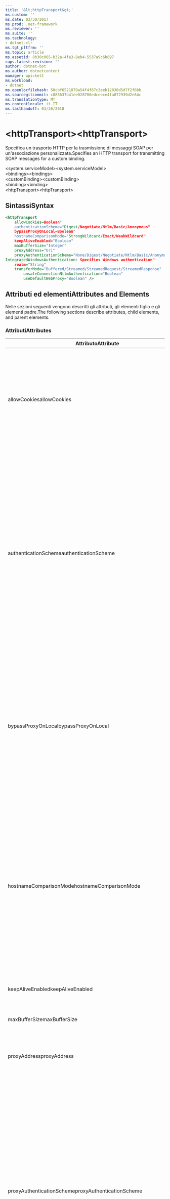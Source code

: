 ```yaml
---
title: '&lt;httpTransport&gt;'
ms.custom: ''
ms.date: 03/30/2017
ms.prod: .net-framework
ms.reviewer: ''
ms.suite: ''
ms.technology:
- dotnet-clr
ms.tgt_pltfrm: ''
ms.topic: article
ms.assetid: 8b30c065-b32a-4fa3-8eb4-5537a9c6b897
caps.latest.revision: ''
author: dotnet-bot
ms.author: dotnetcontent
manager: wpickett
ms.workload:
- dotnet
ms.openlocfilehash: 50cbf6521870a54f4f87c3eeb12030d5d7f2f6bb
ms.sourcegitcommit: c883637b41ee028786edceece4fa872939d2e64c
ms.translationtype: MT
ms.contentlocale: it-IT
ms.lasthandoff: 03/26/2018
---
```

# <a name="lthttptransportgt"></a><span data-ttu-id="2a1e9-102">&lt;httpTransport&gt;</span><span class="sxs-lookup"><span data-stu-id="2a1e9-102">&lt;httpTransport&gt;</span></span>
<span data-ttu-id="2a1e9-103">Specifica un trasporto HTTP per la trasmissione di messaggi SOAP per un'associazione personalizzata.</span><span class="sxs-lookup"><span data-stu-id="2a1e9-103">Specifies an HTTP transport for transmitting SOAP messages for a custom binding.</span></span>  
  
 <span data-ttu-id="2a1e9-104">\<system.serviceModel></span><span class="sxs-lookup"><span data-stu-id="2a1e9-104">\<system.serviceModel></span></span>  
<span data-ttu-id="2a1e9-105">\<bindings></span><span class="sxs-lookup"><span data-stu-id="2a1e9-105">\<bindings></span></span>  
<span data-ttu-id="2a1e9-106">\<customBinding></span><span class="sxs-lookup"><span data-stu-id="2a1e9-106">\<customBinding></span></span>  
<span data-ttu-id="2a1e9-107">\<binding></span><span class="sxs-lookup"><span data-stu-id="2a1e9-107">\<binding></span></span>  
<span data-ttu-id="2a1e9-108">\<httpTransport></span><span class="sxs-lookup"><span data-stu-id="2a1e9-108">\<httpTransport></span></span>  
  
## <a name="syntax"></a><span data-ttu-id="2a1e9-109">Sintassi</span><span class="sxs-lookup"><span data-stu-id="2a1e9-109">Syntax</span></span>  
  
```xml  
<httpTransport  
    allowCookies=Boolean"  
    authenticationScheme="Digest/Negotiate/Ntlm/Basic/Anonymous"  
    bypassProxyOnLocal=Boolean"  
    hostnameComparisonMode="StrongWildcard/Exact/WeakWildcard"  
    keepAliveEnabled="Boolean"  
    maxBufferSize="Integer"  
    proxyAddress="Uri"  
    proxyAuthenticationScheme="None/Digest/Negotiate/Ntlm/Basic/Anonymous"  
IntegratedWindowsAuthentication: Specifies Windows authentication"  
    realm="String"  
    transferMode="Buffered/Streamed/StreamedRequest/StreamedResponse"  
        unsafeConnectionNtlmAuthentication="Boolean"  
        useDefaultWebProxy="Boolean" />  
```  
  
## <a name="attributes-and-elements"></a><span data-ttu-id="2a1e9-110">Attributi ed elementi</span><span class="sxs-lookup"><span data-stu-id="2a1e9-110">Attributes and Elements</span></span>  
 <span data-ttu-id="2a1e9-111">Nelle sezioni seguenti vengono descritti gli attributi, gli elementi figlio e gli elementi padre.</span><span class="sxs-lookup"><span data-stu-id="2a1e9-111">The following sections describe attributes, child elements, and parent elements.</span></span>  
  
### <a name="attributes"></a><span data-ttu-id="2a1e9-112">Attributi</span><span class="sxs-lookup"><span data-stu-id="2a1e9-112">Attributes</span></span>  
  
|<span data-ttu-id="2a1e9-113">Attributo</span><span class="sxs-lookup"><span data-stu-id="2a1e9-113">Attribute</span></span>|<span data-ttu-id="2a1e9-114">Descrizione</span><span class="sxs-lookup"><span data-stu-id="2a1e9-114">Description</span></span>|  
|---------------|-----------------|  
|<span data-ttu-id="2a1e9-115">allowCookies</span><span class="sxs-lookup"><span data-stu-id="2a1e9-115">allowCookies</span></span>|<span data-ttu-id="2a1e9-116">Valore booleano che specifica se il client accetta cookie e li propaga alle richieste future.</span><span class="sxs-lookup"><span data-stu-id="2a1e9-116">A Boolean value that specifies whether the client accepts cookies and propagates them on future requests.</span></span> <span data-ttu-id="2a1e9-117">Il valore predefinito è `false`.</span><span class="sxs-lookup"><span data-stu-id="2a1e9-117">The default is `false`.</span></span><br /><br /> <span data-ttu-id="2a1e9-118">È possibile usare questo attributo quando si interagisce con servizi Web ASMX che usano cookie.</span><span class="sxs-lookup"><span data-stu-id="2a1e9-118">You can use this attribute when you interact with ASMX Web services that use cookies.</span></span> <span data-ttu-id="2a1e9-119">In questo modo i cookie restituiti dal server vengono copiati automaticamente in tutte le richieste client future per quel servizio.</span><span class="sxs-lookup"><span data-stu-id="2a1e9-119">In this way, you can be sure that the cookies returned from the server are automatically copied to all future client requests for that service.</span></span>|  
|<span data-ttu-id="2a1e9-120">authenticationScheme</span><span class="sxs-lookup"><span data-stu-id="2a1e9-120">authenticationScheme</span></span>|<span data-ttu-id="2a1e9-121">Specifica il protocollo usato per autenticare le richieste del client elaborate da un listener HTTP.</span><span class="sxs-lookup"><span data-stu-id="2a1e9-121">Specifies the protocol used to authenticate client requests being processed by an HTTP listener.</span></span> <span data-ttu-id="2a1e9-122">Di seguito vengono elencati i valori validi:</span><span class="sxs-lookup"><span data-stu-id="2a1e9-122">Valid values include the following:</span></span><br /><br /> <span data-ttu-id="2a1e9-123">-Digest: Specifica l'autenticazione del digest.</span><span class="sxs-lookup"><span data-stu-id="2a1e9-123">-   Digest: Specifies digest authentication.</span></span><br /><span data-ttu-id="2a1e9-124">-Negotiate: Negozia con il client per determinare lo schema di autenticazione.</span><span class="sxs-lookup"><span data-stu-id="2a1e9-124">-   Negotiate: Negotiates with the client to determine the authentication scheme.</span></span> <span data-ttu-id="2a1e9-125">Viene usato se il client e il server supportano entrambi Kerberos; in caso contrario, viene usato NTLM.</span><span class="sxs-lookup"><span data-stu-id="2a1e9-125">If both client and server support Kerberos, it is used; otherwise, NTLM is used.</span></span><br /><span data-ttu-id="2a1e9-126">-Ntlm: Specifica l'autenticazione NTLM.</span><span class="sxs-lookup"><span data-stu-id="2a1e9-126">-   Ntlm: Specifies NTLM authentication.</span></span><br /><span data-ttu-id="2a1e9-127">-Basic: Specifica l'autenticazione di base.</span><span class="sxs-lookup"><span data-stu-id="2a1e9-127">-   Basic: Specifies basic authentication.</span></span><br /><span data-ttu-id="2a1e9-128">-Anonymous: Specifica l'autenticazione anonima.</span><span class="sxs-lookup"><span data-stu-id="2a1e9-128">-   Anonymous: Specifies anonymous authentication.</span></span><br /><br /> <span data-ttu-id="2a1e9-129">Il valore predefinito è Anonymous.</span><span class="sxs-lookup"><span data-stu-id="2a1e9-129">The default is Anonymous.</span></span> <span data-ttu-id="2a1e9-130">L'attributo è di tipo <xref:System.Net.AuthenticationSchemes>.</span><span class="sxs-lookup"><span data-stu-id="2a1e9-130">This attribute is of type <xref:System.Net.AuthenticationSchemes>.</span></span> <span data-ttu-id="2a1e9-131">Questo attributo può essere impostato solo una volta.</span><span class="sxs-lookup"><span data-stu-id="2a1e9-131">This attribute can only be set once.</span></span>|  
|<span data-ttu-id="2a1e9-132">bypassProxyOnLocal</span><span class="sxs-lookup"><span data-stu-id="2a1e9-132">bypassProxyOnLocal</span></span>|<span data-ttu-id="2a1e9-133">Valore booleano che indica se ignorare il server proxy per indirizzi locali.</span><span class="sxs-lookup"><span data-stu-id="2a1e9-133">A Boolean value that indicates whether to bypass the proxy server for local addresses.</span></span> <span data-ttu-id="2a1e9-134">Il valore predefinito è `false`.</span><span class="sxs-lookup"><span data-stu-id="2a1e9-134">The default is `false`.</span></span><br /><br /> <span data-ttu-id="2a1e9-135">Un indirizzo locale corrisponde a un indirizzo che si trova nella rete LAN o nell'Intranet locale.</span><span class="sxs-lookup"><span data-stu-id="2a1e9-135">A local address is one that is on the local LAN or intranet.</span></span><br /><br /> [!INCLUDE[indigo1](../../../../../includes/indigo1-md.md)]<span data-ttu-id="2a1e9-136"> ignora sempre il proxy se l'indirizzo del servizio inizia con http://localhost.</span><span class="sxs-lookup"><span data-stu-id="2a1e9-136"> always ignores the proxy if the service address begins with http://localhost.</span></span><br /><br /> <span data-ttu-id="2a1e9-137">È necessario usare il nome host invece di localhost se si desidera che i client passino da un proxy quando comunicano con servizi nello stesso computer.</span><span class="sxs-lookup"><span data-stu-id="2a1e9-137">You should use the host name rather than localhost if you want clients to go through a proxy when talking to services on the same machine.</span></span>|  
|<span data-ttu-id="2a1e9-138">hostnameComparisonMode</span><span class="sxs-lookup"><span data-stu-id="2a1e9-138">hostnameComparisonMode</span></span>|<span data-ttu-id="2a1e9-139">Specifica la modalità di confronto del nome host HTTP usata per analizzare gli URI.</span><span class="sxs-lookup"><span data-stu-id="2a1e9-139">Specifies the HTTP hostname comparison mode used to parse URIs.</span></span> <span data-ttu-id="2a1e9-140">I valori validi sono:</span><span class="sxs-lookup"><span data-stu-id="2a1e9-140">Valid values are,</span></span><br /><br /> <span data-ttu-id="2a1e9-141">-StrongWildcard: ("+") corrisponde tutti i possibili nomi host nel contesto dello schema specificato, porta e relativo URI.</span><span class="sxs-lookup"><span data-stu-id="2a1e9-141">-   StrongWildcard: ("+") matches all possible hostnames in the context of the specified scheme, port and relative URI.</span></span><br /><span data-ttu-id="2a1e9-142">-Esatte: nessun carattere jolly</span><span class="sxs-lookup"><span data-stu-id="2a1e9-142">-   Exact: no wildcards</span></span><br /><span data-ttu-id="2a1e9-143">-WeakWildcard: ("\*") corrisponde a qualsiasi nome host possibile nel contesto dello schema specificato, porta e relativo UIR che non sono stati associati in modo esplicito o tramite il meccanismo sicuro dei caratteri jolly.</span><span class="sxs-lookup"><span data-stu-id="2a1e9-143">-   WeakWildcard: ("\*") matches all possible hostname in the context of the specified scheme, port and relative UIR that have not been matched explicitly or through the strong wildcard mechanism.</span></span><br /><br /> <span data-ttu-id="2a1e9-144">L'impostazione predefinita è StrongWildcard.</span><span class="sxs-lookup"><span data-stu-id="2a1e9-144">The default is StrongWildcard.</span></span> <span data-ttu-id="2a1e9-145">L'attributo è di tipo `System.ServiceModel.HostnameComparisonMode`.</span><span class="sxs-lookup"><span data-stu-id="2a1e9-145">This attribute is of type `System.ServiceModel.HostnameComparisonMode`.</span></span>|  
|<span data-ttu-id="2a1e9-146">keepAliveEnabled</span><span class="sxs-lookup"><span data-stu-id="2a1e9-146">keepAliveEnabled</span></span>|<span data-ttu-id="2a1e9-147">Valore booleano che specifica se eseguire una connessione permanente alla risorsa Internet.</span><span class="sxs-lookup"><span data-stu-id="2a1e9-147">A Boolean value that specifies whether to make a persistent connection to the internet resource.</span></span>|  
|<span data-ttu-id="2a1e9-148">maxBufferSize</span><span class="sxs-lookup"><span data-stu-id="2a1e9-148">maxBufferSize</span></span>|<span data-ttu-id="2a1e9-149">Numero intero positivo che specifica la dimensione massima del buffer.</span><span class="sxs-lookup"><span data-stu-id="2a1e9-149">A positive integer that specifies the maximum size of the buffer.</span></span> <span data-ttu-id="2a1e9-150">L'impostazione predefinita è 524288.</span><span class="sxs-lookup"><span data-stu-id="2a1e9-150">The default is 524288</span></span>|  
|<span data-ttu-id="2a1e9-151">proxyAddress</span><span class="sxs-lookup"><span data-stu-id="2a1e9-151">proxyAddress</span></span>|<span data-ttu-id="2a1e9-152">URI che specifica l'indirizzo del proxy HTTP.</span><span class="sxs-lookup"><span data-stu-id="2a1e9-152">A URI that specifies the address of the HTTP proxy.</span></span> <span data-ttu-id="2a1e9-153">Se `useSystemWebProxy` è `true`, questa impostazione deve essere `null`.</span><span class="sxs-lookup"><span data-stu-id="2a1e9-153">If `useSystemWebProxy` is `true`, this setting must be `null`.</span></span> <span data-ttu-id="2a1e9-154">Il valore predefinito è `null`.</span><span class="sxs-lookup"><span data-stu-id="2a1e9-154">The default is `null`.</span></span>|  
|<span data-ttu-id="2a1e9-155">proxyAuthenticationScheme</span><span class="sxs-lookup"><span data-stu-id="2a1e9-155">proxyAuthenticationScheme</span></span>|<span data-ttu-id="2a1e9-156">Specifica il protocollo usato per l'autenticazione delle richieste client elaborate da un proxy HTTP.</span><span class="sxs-lookup"><span data-stu-id="2a1e9-156">Specifies the protocol used for authenticating client requests being processed by an HTTP proxy.</span></span> <span data-ttu-id="2a1e9-157">Di seguito vengono elencati i valori validi:</span><span class="sxs-lookup"><span data-stu-id="2a1e9-157">Valid values include the following:</span></span><br /><br /> <span data-ttu-id="2a1e9-158">-None: Nessuna autenticazione viene eseguita.</span><span class="sxs-lookup"><span data-stu-id="2a1e9-158">-   None: No authentication is performed.</span></span><br /><span data-ttu-id="2a1e9-159">-Digest: Specifica l'autenticazione del digest.</span><span class="sxs-lookup"><span data-stu-id="2a1e9-159">-   Digest: Specifies digest authentication.</span></span><br /><span data-ttu-id="2a1e9-160">-Negotiate: Negozia con il client per determinare lo schema di autenticazione.</span><span class="sxs-lookup"><span data-stu-id="2a1e9-160">-   Negotiate: Negotiates with the client to determine the authentication scheme.</span></span> <span data-ttu-id="2a1e9-161">Viene usato se il client e il server supportano entrambi Kerberos; in caso contrario, viene usato NTLM.</span><span class="sxs-lookup"><span data-stu-id="2a1e9-161">If both client and server support Kerberos, it is used; otherwise, NTLM is used.</span></span><br /><span data-ttu-id="2a1e9-162">-Ntlm: Specifica l'autenticazione NTLM.</span><span class="sxs-lookup"><span data-stu-id="2a1e9-162">-   Ntlm: Specifies NTLM authentication.</span></span><br /><span data-ttu-id="2a1e9-163">-Basic: Specifica l'autenticazione di base.</span><span class="sxs-lookup"><span data-stu-id="2a1e9-163">-   Basic: Specifies basic authentication.</span></span><br /><span data-ttu-id="2a1e9-164">-Anonymous: Specifica l'autenticazione anonima.</span><span class="sxs-lookup"><span data-stu-id="2a1e9-164">-   Anonymous: Specifies anonymous authentication.</span></span><br /><span data-ttu-id="2a1e9-165">-IntegratedWindowsAuthentication: Specifica l'autenticazione di Windows.</span><span class="sxs-lookup"><span data-stu-id="2a1e9-165">-   IntegratedWindowsAuthentication: Specifies Windows authentication.</span></span><br /><br /> <span data-ttu-id="2a1e9-166">Il valore predefinito è Anonymous.</span><span class="sxs-lookup"><span data-stu-id="2a1e9-166">The default is Anonymous.</span></span> <span data-ttu-id="2a1e9-167">L'attributo è di tipo <xref:System.Net.AuthenticationSchemes>.</span><span class="sxs-lookup"><span data-stu-id="2a1e9-167">This attribute is of type <xref:System.Net.AuthenticationSchemes>.</span></span>|  
|<span data-ttu-id="2a1e9-168">realm</span><span class="sxs-lookup"><span data-stu-id="2a1e9-168">realm</span></span>|<span data-ttu-id="2a1e9-169">Stringa che specifica l'area di autenticazione da usare sul proxy/server.</span><span class="sxs-lookup"><span data-stu-id="2a1e9-169">A string that specifies the realm to use on the proxy/server.</span></span> <span data-ttu-id="2a1e9-170">Il valore predefinito è una stringa vuota.</span><span class="sxs-lookup"><span data-stu-id="2a1e9-170">The default is an empty string.</span></span><br /><br /> <span data-ttu-id="2a1e9-171">I server usano aree di autenticazione per separare risorse protette.</span><span class="sxs-lookup"><span data-stu-id="2a1e9-171">Servers use realms to partition protected resources.</span></span> <span data-ttu-id="2a1e9-172">Ogni partizione può avere schema di autenticazione e/o database di autorizzazione propri.</span><span class="sxs-lookup"><span data-stu-id="2a1e9-172">Each partition can have its own authentication scheme and/or authorization database.</span></span> <span data-ttu-id="2a1e9-173">Le aree vengono usate solo per l'autenticazione di base e classificata.</span><span class="sxs-lookup"><span data-stu-id="2a1e9-173">Realms are used only for basic and digest authentication.</span></span> <span data-ttu-id="2a1e9-174">Se un client viene autenticato correttamente, l'autenticazione è valida per tutte le risorse in una determinata area.</span><span class="sxs-lookup"><span data-stu-id="2a1e9-174">After a client successfully authenticates, the authentication is valid for all resources in a given realm.</span></span> <span data-ttu-id="2a1e9-175">Per una descrizione dettagliata delle aree, vedere RFC 2617 al http://www.ietf.org.</span><span class="sxs-lookup"><span data-stu-id="2a1e9-175">For a detailed description of realms, see RFC 2617 at http://www.ietf.org.</span></span>|  
|<span data-ttu-id="2a1e9-176">transferMode</span><span class="sxs-lookup"><span data-stu-id="2a1e9-176">transferMode</span></span>|<span data-ttu-id="2a1e9-177">Specifica se i messaggi vengono memorizzati nel buffer o inviati nel flusso in una richiesta o una risposta.</span><span class="sxs-lookup"><span data-stu-id="2a1e9-177">Specifies whether messages are buffered or streamed or a request or response.</span></span> <span data-ttu-id="2a1e9-178">Di seguito vengono elencati i valori validi:</span><span class="sxs-lookup"><span data-stu-id="2a1e9-178">Valid values include the following:</span></span><br /><br /> <span data-ttu-id="2a1e9-179">-Memorizzati nel buffer: Vengono memorizzati nel buffer i messaggi di richiesta e risposta.</span><span class="sxs-lookup"><span data-stu-id="2a1e9-179">-   Buffered: The request and response messages are buffered.</span></span><br /><span data-ttu-id="2a1e9-180">-Streaming: Messaggi di richiesta e risposta sono state trasmesse.</span><span class="sxs-lookup"><span data-stu-id="2a1e9-180">-   Streamed: The request and response messages are streamed.</span></span><br /><span data-ttu-id="2a1e9-181">-StreamedRequest: Viene trasmesso il messaggio di richiesta e il messaggio di risposta viene memorizzato nel buffer.</span><span class="sxs-lookup"><span data-stu-id="2a1e9-181">-   StreamedRequest: The request message is streamed and the response message is buffered.</span></span><br /><span data-ttu-id="2a1e9-182">-StreamedResponse: La richiesta viene memorizzato nel buffer e viene trasmesso il messaggio di risposta.</span><span class="sxs-lookup"><span data-stu-id="2a1e9-182">-   StreamedResponse: The request message is buffered and the response message is streamed.</span></span><br /><br /> <span data-ttu-id="2a1e9-183">L'impostazione predefinita è Buffered.</span><span class="sxs-lookup"><span data-stu-id="2a1e9-183">The default is Buffered.</span></span> <span data-ttu-id="2a1e9-184">L'attributo è di tipo <xref:System.ServiceModel.TransferMode>.</span><span class="sxs-lookup"><span data-stu-id="2a1e9-184">This attribute is of type <xref:System.ServiceModel.TransferMode> .</span></span>|  
|<span data-ttu-id="2a1e9-185">unsafeConnectionNtlmAuthentication</span><span class="sxs-lookup"><span data-stu-id="2a1e9-185">unsafeConnectionNtlmAuthentication</span></span>|<span data-ttu-id="2a1e9-186">Valore che specifica se nel server viene attivata la condivisione di connessioni non sicure.</span><span class="sxs-lookup"><span data-stu-id="2a1e9-186">A Boolean value that specifies whether Unsafe Connection Sharing is enabled on the server.</span></span> <span data-ttu-id="2a1e9-187">Il valore predefinito è `false`.</span><span class="sxs-lookup"><span data-stu-id="2a1e9-187">The default is `false`.</span></span> <span data-ttu-id="2a1e9-188">Se abilitata, l'autenticazione NTLM viene eseguita una volta su ogni connessione TCP.</span><span class="sxs-lookup"><span data-stu-id="2a1e9-188">If enabled, NTLM authentication is performed once on each TCP connection.</span></span>|  
|<span data-ttu-id="2a1e9-189">useDefaultWebProxy</span><span class="sxs-lookup"><span data-stu-id="2a1e9-189">useDefaultWebProxy</span></span>|<span data-ttu-id="2a1e9-190">Valore booleano che specifica se vengono usate le impostazioni proxy a livello di computer anziché le impostazioni utente specifiche.</span><span class="sxs-lookup"><span data-stu-id="2a1e9-190">A Boolean value that specifies whether the machine-wide proxy settings are used rather than the user specific settings.</span></span> <span data-ttu-id="2a1e9-191">Il valore predefinito è `true`.</span><span class="sxs-lookup"><span data-stu-id="2a1e9-191">The default is `true`.</span></span>|  
  
### <a name="child-elements"></a><span data-ttu-id="2a1e9-192">Elementi figlio</span><span class="sxs-lookup"><span data-stu-id="2a1e9-192">Child Elements</span></span>  
 <span data-ttu-id="2a1e9-193">Nessuno</span><span class="sxs-lookup"><span data-stu-id="2a1e9-193">None</span></span>  
  
### <a name="parent-elements"></a><span data-ttu-id="2a1e9-194">Elementi padre</span><span class="sxs-lookup"><span data-stu-id="2a1e9-194">Parent Elements</span></span>  
  
|<span data-ttu-id="2a1e9-195">Elemento</span><span class="sxs-lookup"><span data-stu-id="2a1e9-195">Element</span></span>|<span data-ttu-id="2a1e9-196">Descrizione</span><span class="sxs-lookup"><span data-stu-id="2a1e9-196">Description</span></span>|  
|-------------|-----------------|  
|[<span data-ttu-id="2a1e9-197">\<binding></span><span class="sxs-lookup"><span data-stu-id="2a1e9-197">\<binding></span></span>](../../../../../docs/framework/misc/binding.md)|<span data-ttu-id="2a1e9-198">Definisce tutte le funzionalità di associazione dell'associazione personalizzata.</span><span class="sxs-lookup"><span data-stu-id="2a1e9-198">Defines all binding capabilities of the custom binding.</span></span>|  
  
## <a name="remarks"></a><span data-ttu-id="2a1e9-199">Note</span><span class="sxs-lookup"><span data-stu-id="2a1e9-199">Remarks</span></span>  
 <span data-ttu-id="2a1e9-200">L'elemento `httpTransport` rappresenta il punto iniziale per la creazione di un'associazione personalizzata che implementa il protocollo di trasporto HTTP.</span><span class="sxs-lookup"><span data-stu-id="2a1e9-200">The `httpTransport` element is the starting point for creating a custom binding that implements the HTTP transport protocol.</span></span> <span data-ttu-id="2a1e9-201">Quest'ultimo è il principale trasporto usato per scopi di interoperabilità.</span><span class="sxs-lookup"><span data-stu-id="2a1e9-201">HTTP is the primary transport used for interoperability purposes.</span></span> <span data-ttu-id="2a1e9-202">Questo trasporto è supportato da [!INCLUDE[indigo1](../../../../../includes/indigo1-md.md)] per assicurare l'interoperabilità con altri stack di servizi Web diversi da [!INCLUDE[indigo2](../../../../../includes/indigo2-md.md)].</span><span class="sxs-lookup"><span data-stu-id="2a1e9-202">This transport is supported by the [!INCLUDE[indigo1](../../../../../includes/indigo1-md.md)] to ensure interoperability with other non-[!INCLUDE[indigo2](../../../../../includes/indigo2-md.md)] Web services stacks.</span></span>  
  
## <a name="see-also"></a><span data-ttu-id="2a1e9-203">Vedere anche</span><span class="sxs-lookup"><span data-stu-id="2a1e9-203">See Also</span></span>  
 <xref:System.ServiceModel.Configuration.HttpTransportElement>  
 <xref:System.ServiceModel.Channels.HttpTransportBindingElement>  
 <xref:System.ServiceModel.Channels.TransportBindingElement>  
 <xref:System.ServiceModel.Channels.CustomBinding>  
 [<span data-ttu-id="2a1e9-204">Trasporti</span><span class="sxs-lookup"><span data-stu-id="2a1e9-204">Transports</span></span>](../../../../../docs/framework/wcf/feature-details/transports.md)  
 [<span data-ttu-id="2a1e9-205">Scelta di un trasporto</span><span class="sxs-lookup"><span data-stu-id="2a1e9-205">Choosing a Transport</span></span>](../../../../../docs/framework/wcf/feature-details/choosing-a-transport.md)  
 [<span data-ttu-id="2a1e9-206">Associazioni</span><span class="sxs-lookup"><span data-stu-id="2a1e9-206">Bindings</span></span>](../../../../../docs/framework/wcf/bindings.md)  
 [<span data-ttu-id="2a1e9-207">Estensione delle associazioni</span><span class="sxs-lookup"><span data-stu-id="2a1e9-207">Extending Bindings</span></span>](../../../../../docs/framework/wcf/extending/extending-bindings.md)  
 [<span data-ttu-id="2a1e9-208">Associazioni personalizzate</span><span class="sxs-lookup"><span data-stu-id="2a1e9-208">Custom Bindings</span></span>](../../../../../docs/framework/wcf/extending/custom-bindings.md)  
 [<span data-ttu-id="2a1e9-209">\<customBinding></span><span class="sxs-lookup"><span data-stu-id="2a1e9-209">\<customBinding></span></span>](../../../../../docs/framework/configure-apps/file-schema/wcf/custombinding.md)
